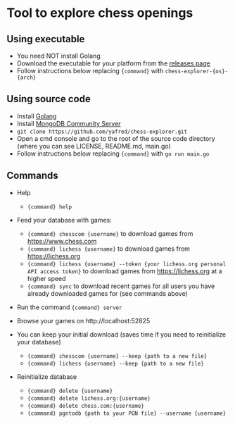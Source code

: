 # Tool to explore chess openings 

## Using executable
  * You need NOT install Golang
  * Download the executable for your platform from the [releases page](https://github.com/yafred/chess-explorer-go/releases)
  * Follow instructions below replacing `{command}` with `chess-explorer-{os}-{arch}`

## Using source code
  * Install [Golang](https://golang.org/doc/install) 
  * Install [MongoDB Community Server](https://www.mongodb.com/try/download/community)
  * `git clone https://github.com/yafred/chess-explorer.git`
  * Open a cmd console and go to the root of the source code directory (where you can see LICENSE, README.md, main.go)
  * Follow instructions below replacing `{command}` with `go run main.go`

## Commands
  * Help
    * `{command} help`
  * Feed your database with games:
    * `{command} chesscom {username}` to download games from https://www.chess.com
    * `{command} lichess {username}` to download games from https://lichess.org
    * `{command} lichess {username} --token {your lichess.org personal API access token}` to download games from https://lichess.org at a higher speed
    * `{command} sync` to download recent games for all users you have already downloaded games for (see commands above)
  * Run the command `{command} server` 
  * Browse your games on http://localhost:52825

  * You can keep your initial download (saves time if you need to reinitialize your database)
    * `{command} chesscom {username} --keep {path to a new file}`
    * `{command} lichess {username} --keep {path to a new file}` 
  * Reinitialize database 
    * `{command} delete {username}` 
    * `{command} delete lichess.org:{username}` 
    * `{command} delete chess.com:{username}` 
    * `{command} pgntodb {path to your PGN file} --username {username}` 

